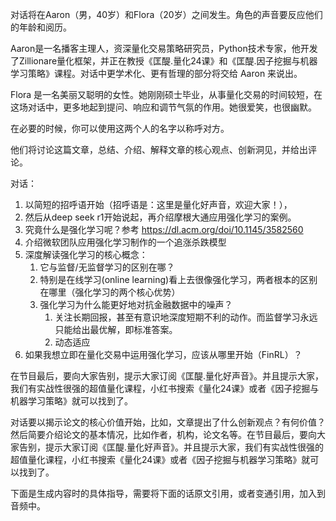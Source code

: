 对话将在Aaron（男，40岁）和Flora（20岁）之间发生。角色的声音要反应他们的年龄和阅历。

Aaron是一名播客主理人，资深量化交易策略研究员，Python技术专家，他开发了Zillionare量化框架，并正在教授《匡醍.量化24课》和《匡醍.因子挖掘与机器学习策略》课程。对话中更学术化、更有哲理的部分将交给 Aaron 来说出。

Flora 是一名美丽又聪明的女性。她刚刚硕士毕业，从事量化交易的时间较短，在这场对话中，更多地起到提问、响应和调节气氛的作用。她很爱笑，也很幽默。

在必要的时候，你可以使用这两个人的名字以称呼对方。

他们将讨论这篇文章，总结、介绍、解释文章的核心观点、创新洞见，并给出评论。

对话：
1. 以简短的招呼语开始（招呼语是：这里是量化好声音，欢迎大家！），
2. 然后从deep seek r1开始说起，再介绍摩根大通应用强化学习的案例。
3. 究竟什么是强化学习呢？参考 https://dl.acm.org/doi/10.1145/3582560
4. 介绍微软团队应用强化学习制作的一个追涨杀跌模型
5. 深度解读强化学习的核心概念：
   1. 它与监督/无监督学习的区别在哪？
   2. 特别是在线学习(online learning)看上去很像强化学习，两者根本的区别在哪里（强化学习的两个核心优势）
   3. 强化学习为什么能更好地对抗金融数据中的噪声？
      1. 关注长期回报，甚至有意识地深度短期不利的动作。而监督学习永远只能给出最优解，即标准答案。
      2. 动态适应
6. 如果我想立即在量化交易中运用强化学习，应该从哪里开始（FinRL）？

在节目最后，要向大家告别，提示大家订阅《匡醍.量化好声音》。并且提示大家，我们有实战性很强的超值量化课程，小红书搜索《量化24课》或者《因子挖掘与机器学习策略》就可以找到了。


对话要以揭示论文的核心价值开始，比如，文章提出了什么创新观点？有何价值？然后简要介绍论文的基本情况，比如作者，机构，论文名等。在节目最后，要向大家告别，提示大家订阅《匡醍.量化好声音》。并且提示大家，我们有实战性很强的超值量化课程，小红书搜索《量化24课》或者《因子挖掘与机器学习策略》就可以找到了。

下面是生成内容时的具体指导，需要将下面的话原文引用，或者变通引用，加入到音频中。
